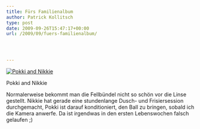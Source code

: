 ```yaml
---
title: Fürs Familienalbum
author: Patrick Kollitsch
type: post
date: 2009-09-26T15:47:17+00:00
url: /2009/09/fuers-familienalbum/




---
```

<div class="flickr">
  <a href="http://www.flickr.com/photos/schreibblogade/3957293535/" title="Pokki and Nikkie"><img src="//farm3.static.flickr.com/2513/3957293535_518e359a65.jpg" alt="Pokki and Nikkie" /></a></p> 
  
  <p>
    Pokki and Nikkie
  </p>
</div>

Normalerweise bekommt man die Fellbündel nicht so schön vor die Linse gestellt. Nikkie hat gerade eine stundenlange Dusch- und Frisiersession durchgemacht, Pokki ist darauf konditioniert, den Ball zu bringen, sobald ich die Kamera anwerfe. Da ist irgendwas in den ersten Lebenswochen falsch gelaufen ;)
